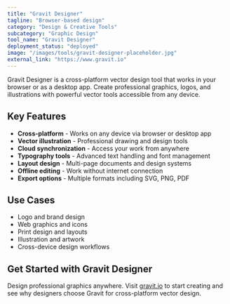 ```yaml
---
title: "Gravit Designer"
tagline: "Browser-based design"
category: "Design & Creative Tools"
subcategory: "Graphic Design"
tool_name: "Gravit Designer"
deployment_status: "deployed"
image: "/images/tools/gravit-designer-placeholder.jpg"
external_link: "https://www.gravit.io"
---
```

Gravit Designer is a cross-platform vector design tool that works in your browser or as a desktop app. Create professional graphics, logos, and illustrations with powerful vector tools accessible from any device.

## Key Features

- **Cross-platform** - Works on any device via browser or desktop app
- **Vector illustration** - Professional drawing and design tools
- **Cloud synchronization** - Access your work from anywhere
- **Typography tools** - Advanced text handling and font management
- **Layout design** - Multi-page documents and design systems
- **Offline editing** - Work without internet connection
- **Export options** - Multiple formats including SVG, PNG, PDF

## Use Cases

- Logo and brand design
- Web graphics and icons
- Print design and layouts
- Illustration and artwork
- Cross-device design workflows

## Get Started with Gravit Designer

Design professional graphics anywhere. Visit [gravit.io](https://www.gravit.io) to start creating and see why designers choose Gravit for cross-platform vector design.